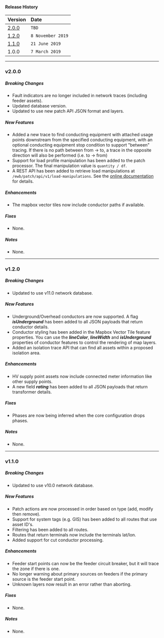 #### Release History

| Version | Date |
| --- | :--- |
| [2.0.0](#v200) | `TBD` |
| [1.2.0](#v120) | `8 November 2019` |
| [1.1.0](#v110) | `21 June 2019` |
| 1.0.0 | `7 March 2019` |

---

### v2.0.0

##### Breaking Changes
* Fault indicators are no longer included in network traces (including feeder assets).
* Updated database version.
* Updated to use new patch API JSON format and layers.

##### New Features
* Added a new trace to find conducting equipment with attached usage points downstream from the
  specified conducting equipment, with an optional conducting equipment stop condition to support
  "between" tracing. If there is no path between from -> to, a trace in the opposite direction will
  also be performed (i.e. to -> from)
* Support for load profile manipulation has been added to the patch processor. The final manipulation value is `quantity / df`.
* A REST API has been added to retrieve load manipulations at `/ewb/patch/api/v1/load-manipulations`.
  See the [online documentation](https://docs.zepben.com) for details. 

##### Enhancements
* The mapbox vector tiles now include conductor paths if available.

##### Fixes
* None.

##### Notes
* None.

---

### v1.2.0

##### Breaking Changes
* Updated to use v11.0 network database.

##### New Features
* Underground/Overhead conductors are now supported. A flag _**isUnderground**_ has been added to all JSON payloads that
  return conductor details.  
* Conductor styling has been added in the Mapbox Vector Tile feature properties. You can use the _**lineColor**_, _**lineWidth**_
  and _**isUnderground**_ properties of conductor features to control the rendering of map layers.
* Added an isolation trace API that can find all assets within a proposed isolation area.

##### Enhancements
* HV supply point assets now include connected meter information like other supply points.
* A new field _**rating**_ has been added to all JSON payloads that return transformer details.

##### Fixes
* Phases are now being inferred when the core configuration drops phases.

##### Notes
* None.

---

### v1.1.0

##### Breaking Changes
* Updated to use v10.0 network database.

##### New Features
* Patch actions are now processed in order based on type (add, modify then remove).
* Support for system tags (e.g. GIS) has been added to all routes that use asset ID's.
* Filtering has been added to all routes.
* Routes that return terminals now include the terminals lat/lon.
* Added support for cut conductor processing.

##### Enhancements
* Feeder start points can now be the feeder circuit breaker, but it will trace the zone if there is one.
* No longer warning about primary sources on feeders if the primary source is the feeder start point.
* Unknown layers now result in an error rather than aborting.

##### Fixes
* None.

##### Notes
* None.
